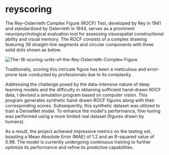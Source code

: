 # reyscoring


The Rey–Osterrieth Complex Figure (ROCF) Test, developed by Rey in 1941 and standardized by Osterrieth in 1944, serves as a prominent neuropsychological evaluation tool for assessing visuospatial constructional ability and visual memory. The ROCF consists of a complex drawing featuring 39 straight-line segments and circular components with three solid dots shown as below. 

![The-18-scoring-units-of-the-Rey-Osterrieth-Complex-Figure](https://github.com/EmmaHLU/reyscoring/assets/124171401/b6e590ab-3683-42fc-9bce-22a97215f3dd)

Traditionally, scoring this intricate figure has been a meticulous and error-prone task conducted by professionals due to its complexity.

Addressing the challenge posed by the data-intensive nature of deep learning models and the difficulty in obtaining sufficient hand-drawn ROCF data, I devised a simulation program based on computer vision. This program generates synthetic hand-drawn ROCF figures along with their corresponding scores. Subsequently, this synthetic dataset was utilized to train a DenseNet model. To enhance the model's performance, fine-tuning was performed using a more limited real dataset (figures drawn by humans).

As a result, the project achieved impressive metrics on the testing set, boasting a Mean Absolute Error (MAE) of 1.2 and an R-squared value of 0.98. The model is currently undergoing continuous training to further optimize its performance and refine its predictive capabilities.
